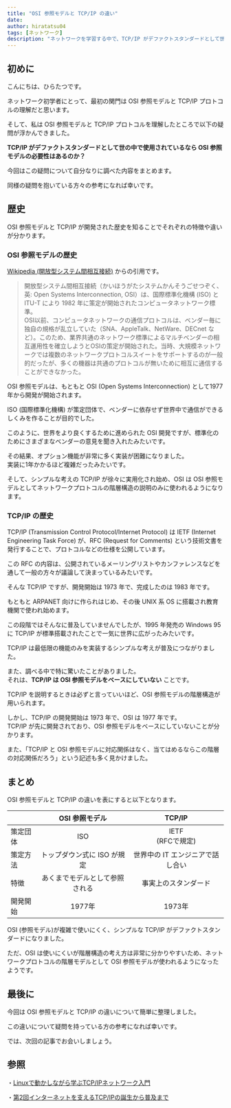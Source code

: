 ```yaml
---
title: "OSI 参照モデルと TCP/IP の違い"
date: 
author: hiratatsu04
tags: [ネットワーク]
description: "ネットワークを学習する中で、TCP/IP がデファクトスタンダードとして世の中で使用されているなら OSI 参照モデルは不要なのではないか、という疑問が浮かびました。今回はこの疑問について自分なりに調べた内容をまとめています。"
---
```


## 初めに

こんにちは、ひらたつです。

ネットワーク初学者にとって、最初の関門は OSI 参照モデルと TCP/IP プロトコルの理解だと思います。

そして、私は OSI 参照モデルと TCP/IP プロトコルを理解したところで以下の疑問が浮かんできました。

**TCP/IP がデファクトスタンダードとして世の中で使用されているなら OSI 参照モデルの必要性はあるのか？**  

今回はこの疑問について自分なりに調べた内容をまとめます。

同様の疑問を抱いている方々の参考になれば幸いです。

## 歴史

OSI 参照モデルと TCP/IP が開発された歴史を知ることでそれぞれの特徴や違いが分かります。

### OSI 参照モデルの歴史

[Wikipedia (開放型システム間相互接続)](https://ja.wikipedia.org/wiki/%E9%96%8B%E6%94%BE%E5%9E%8B%E3%82%B7%E3%82%B9%E3%83%86%E3%83%A0%E9%96%93%E7%9B%B8%E4%BA%92%E6%8E%A5%E7%B6%9A) からの引用です。

> 開放型システム間相互接続（かいほうがたシステムかんそうごせつぞく、英: Open Systems Interconnection, OSI）は、国際標準化機構 (ISO) と ITU-T により 1982 年に策定が開始されたコンピュータネットワーク標準。  
> OSI以前、コンピュータネットワークの通信プロトコルは、ベンダー毎に独自の規格が乱立していた（SNA、AppleTalk、NetWare、DECnet など）。このため、業界共通のネットワーク標準によるマルチベンダーの相互運用性を確立しようとOSIの策定が開始された。当時、大規模ネットワークでは複数のネットワークプロトコルスイートをサポートするのが一般的だったが、多くの機器は共通のプロトコルが無いために相互に通信することができなかった。

OSI 参照モデルは、もともと OSI (Open Systems Interconnection) として1977年から開発が開始されます。

ISO (国際標準化機構) が策定団体で、ベンダーに依存せず世界中で通信ができるしくみを作ることが目的でした。

このように、世界をより良くするために進められた OSI 開発ですが、標準化のためにさまざまなベンダーの意見を聞き入れたみたいです。

その結果、オプション機能が非常に多く実装が困難になりました。  
実装に1年かかるほど複雑だったみたいです。

そして、シンプルな考えの TCP/IP が徐々に実用化され始め、OSI は OSI 参照モデルとしてネットワークプロトコルの階層構造の説明のみに使われるようになります。

### TCP/IP の歴史

TCP/IP (Transmission Control Protocol/Internet Protocol) は IETF (Internet Engineering Task Force) が、RFC (Request for Comments) という技術文書を発行することで、プロトコルなどの仕様を公開しています。

この RFC の内容は、公開されているメーリングリストやカンファレンスなどを通して一般の方々が議論して決まっているみたいです。

そんな TCP/IP ですが、開発開始は 1973 年で、完成したのは 1983 年です。

もともと ARPANET 向けに作られはじめ、その後 UNIX 系 OS に搭載され教育機関で使われ始めます。

この段階ではそんなに普及していませんでしたが、1995 年発売の Windows 95 に TCP/IP が標準搭載されたことで一気に世界に広がったみたいです。

TCP/IP は最低限の機能のみを実装するシンプルな考えが普及につながりました。

また、調べる中で特に驚いたことがありました。  
それは、**TCP/IP は OSI 参照モデルをベースにしていない** ことです。

TCP/IP を説明するときは必ずと言っていいほど、OSI 参照モデルの階層構造が用いられます。

しかし、TCP/IP の開発開始は 1973 年で、OSI は 1977 年です。  
TCP/IP が先に開発されており、OSI 参照モデルをベースにしていないことが分かります。

また、「TCP/IP と OSI 参照モデルに対応関係はなく、当てはめるならこの階層の対応関係だろう」という記述も多く見かけました。

## まとめ

OSI 参照モデルと TCP/IP の違いを表にすると以下となります。

|  | OSI 参照モデル | TCP/IP |
| :---- | :----: | :----: |
| 策定団体 | ISO | IETF<br>(RFCで規定) |
| 策定方法 | トップダウン式に ISO が規定 | 世界中の IT エンジニアで話し合い |
| 特徴 | あくまでモデルとして参照される | 事実上のスタンダード |
| 開発開始 | 1977年 | 1973年 |

OSI (参照モデル)が複雑で使いにくく、シンプルな TCP/IP がデファクトスタンダードになりました。

ただ、OSI は使いにくいが階層構造の考え方は非常に分かりやすいため、ネットワークプロトコルの階層モデルとして OSI 参照モデルが使われるようになったようです。

## 最後に

今回は OSI 参照モデルと TCP/IP の違いについて簡単に整理しました。

この違いについて疑問を持っている方の参考になれば幸いです。

では、次回の記事でお会いしましょう。

## 参照
・[Linuxで動かしながら学ぶTCP/IPネットワーク入門](www.amazon.co.jp/dp/B085BG8CH5)

・[第2回インターネットを支えるTCP/IPの誕生から普及まで](https://www.nic.ad.jp/ja/newsletter/No67/0320.html)
